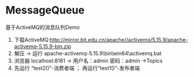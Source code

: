 # MessageQueue
基于ActiveMQ的消息队列Demo  
1. 下载ActiveMQ:http://mirror.bit.edu.cn/apache//activemq/5.15.9/apache-activemq-5.15.9-bin.zip  
2. 解压 -> 运行 apache-activemq-5.15.9\bin\win64\activemq.bat  
3. 浏览器 localhost:8161 -> 用户名：admin 密码：admin ->Topics  
4. 先运行 “test2()”-消费者端 ； 再运行“test1()”-发布者端   

